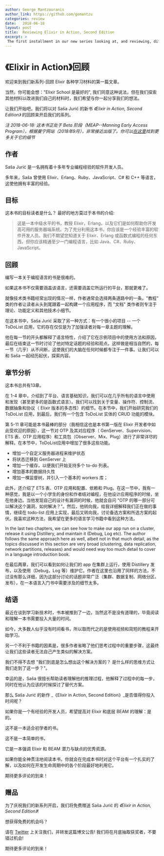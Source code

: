 ```yaml
---
author: George Mantzouranis
author_link: https://github.com/gemantzu
categories: review
date:   2018-06-18
layout: post
title:  Reviewing Elixir in Action, Second Edition
excerpt: >
 The first installment in our new series looking at, and reviewing, different learning materials available to the Elixir community.
---
```


# 《Elixir in Action》回顾

欢迎来到我们新系列-回顾 Elixir 各种学习材料的第一篇文章。

当然，你可能会想："Elixir School 是最好的", 我们同意这种说法，但在我们探索其他材料以改进我们自己的材料时，我们希望与你一起分享我们的想法。

让我们开始吧，我们将以对 Saša Jurić 的新书 _《Elixir in Action, Second Edition》_ 的回顾来开启我们的系列。

_注 2018-06-18: 这本书正处于 Beta 阶段（MEAP--Manning Early Access Program），根据曼宁网站（2018年9月），非常接近出版了。你可以[在这里](https://www.manning.com/books/elixir-in-action-second-edition)找到更多关于它的细节_

## 作者

Saša Jurić 是一名拥有着十多年专业编程经验的软件开发人员。

多年来，Saša 曾使用 Elixir、Erlang、Ruby、JavaScript、C# 和 C++ 等语言，这使他拥有丰富的经验。

## 目标

这本书的目标读者是什么？ 最好的地方莫过于本书的介绍:

> 这是一本中级水平的书，教授 Elixir，Erlang，以及它们是如何帮助你开发高可用的服务器端系统。为了充分利用这本书，你应该是一个经验丰富的软件开发人员。我们不期望您知道关于 Elixir、Erlang 或函数式编程的任何东西，但你应该精通至少一门编程语言，比如 Java、C#、Ruby、JavaScript。

## 回顾

编写一本关于编程语言的书是很难的。

如果这本书不仅需要涵盖该语言，还需要涵盖它所运行的平台，那就更难了。

就像技术类书籍经常出现的情况一样，作者通常会选择两条道路中的一条。"教程" 类的作者让读者从头到尾跟着一起构建一个应用程序，而 "文档" 类作者则专注于理论、功能定义和其他技术小细节。

在这本书中，Saša Jurić 采取了另一种方式：有一个很小的项目 -- 一个 ToDoList 应用，它的存在仅仅是为了加强读者对每一章主题的理解。

他在每一节的开头都解释了语言特性，介绍了它在示例项目中的使用方法和原因，最后在结束这一节时讨论了他对特定话题的经验和观点。这样做是相当自然的，每一节（几乎）从不间断，这使我们的大脑在任何时候都专注于一件事。让我们可以和 Saša 一起经历起伏，探索内容。

## 章节分析

这本书总共有13章。

在 1-4 章中，介绍到了平台、语言基础知识，我们可以在几乎所有的语言中使用和发现（甚至更多的是函数式语言）。我们可以找到关于变量、操作符、控制流、数据抽象和协议（ Elixir 版本的多态性）的细节。在本节中，我们开始研究我们的 ToDoList 应用，到最后，我们有一个包含 ToDoList 实体的 CRUD 功能的模块。

第 5-11 章可能是本书最棒的部分（我相信这也是本书第一版在 Elixir 开发者中如此受欢迎的原因），这一节对 OTP 及其对应程序（ GenServer、Supervision、ETS 表、OTP 应用程序）和工具包（Observer、Mix、Plug）进行了非常详尽的解释。在本节中，ToDoList应用中增加了很多这些功能。

* 增加一个自定义服务器进程来维护状态
* 将状态迁移到 GenServer 上
* 增加一个缓存，以便我们开始支持多个 to-do 列表。
* 增加基本的数据持久性
* 增加一棵监督树，并引入一个基本的 workers 库；

此外，还介绍了 ETS 表、OTP 应用和配置、依赖和 Plug。在这一节中，我有一种感觉，我是以一个小学生的身份和作者结对编程，在他设计应用程序的时候，坐在他身边。当他发现自己的设计有漏洞的时候，他就会自问 "OTP 的哪一部分可以解决这个漏洞，如何解决？"。然后，他转向我，给我详细解释我们正在做的事情，继续在 todo-list 应用上实现，最后又转向我，讨论备选方案和所选方案的起伏。我喜欢这种方法，我希望在更多的语言学习书籍中看到这种方法。

In the last two chapters, we can see how to make our app run on a cluster, release it using Distillery, and maintain it (Debug, Log etc). The author follows the same approach here as well, albeit not in that much detail, as the topics discussed in this section are very broad (clustering, data replication, network partitions, releases) and would need way too much detail to cover in a language introduction book.

在最后两章，我们可以看到如何让我们的 app 在集群上运行，使用 Distillery 发布，以及使用（Debug，Log 等）维护它。作者在这里也沿用了同样的方法，不过没有那么详细，因为这部分讨论的话题非常广泛（集群、数据复制、网络分区、发布），在一本语言入门书中需要涉及的细节太多。

## 结语

最近在谈到学习新技术时，书本被推到了一边，当然这不是没有道理的，毕竟阅读和理解一本书需要投入大量的时间。

如今，大多数人似乎没有时间看书，所以取而代之的是使用视频和简短的教程来开始学习。

另一个不利于书籍的因素是，很多作者省略了他们思考过程中的重要步骤，这最终让我们这些读者无法自己产生类似的解决方案。

我们不得不去想 "我们到底是怎么想出这个解决方案的？ 是什么样的思维方式让我们走到了这一步？"。

幸运的是，Saša 很擅长帮助读者理解他的推理过程，他解释了过程中的每一步，同时在他认为应该的时候探讨了替代方案。

那么 Saša Jurić 的新作 _《Elixir in Action, Second Edition》_是否值得你投入时间呢？

如果你是一个有经验的开发人员，希望提高对 Elixir 和底层 BEAM 的理解：是的。

这不是一本适合初学者的书。

这不是一本简单的书，

它是一本强调 Elixir 和 BEAM 潜力与缺点的优秀资源。

如果你能全神贯注地阅读本书，你就会在完成本书时对这个平台有一个扎实的了解，以及如何在开发生命周期中的各个阶段最好地利用它。

期待更多评论的到来！
## 赠品

为了庆祝我们的新系列开启，我们将免费赠送 Saša Jurić 的 _《Elixir in Action, Second Edition》_!

想获得免费的机会吗？

请在 [Twitter](https://twitter.com/elixirschool) 上关注我们，并转发这篇博文公告! 我们将在月底抽取获奖者，不要错过机会!

期待更多评论的到来！